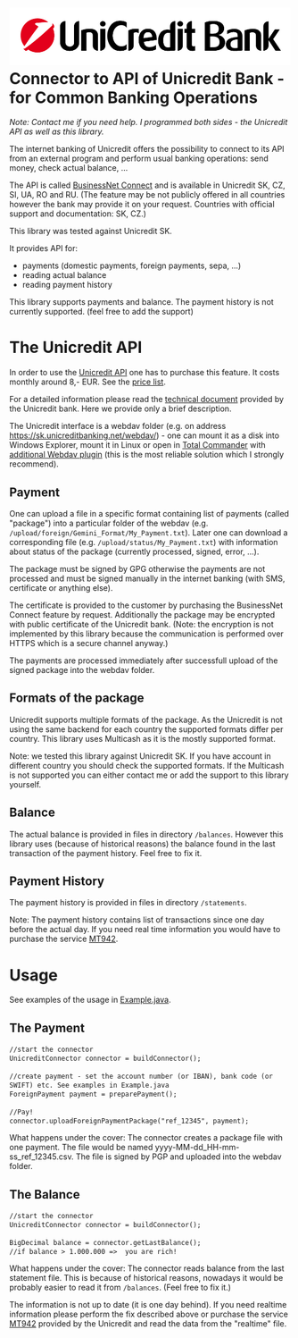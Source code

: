 ![UnicreditBank Logo](logo.jpg)
Connector to API of Unicredit Bank - for Common Banking Operations
==================================================================

*Note: Contact me if you need help. I programmed both sides - the Unicredit API as well as this library.*

The internet banking of Unicredit offers the possibility to connect to its API 
from an external program and perform usual banking operations: send money, check actual balance, ...

The API is called [BusinessNet Connect](https://www.unicreditbank.sk/sk/velke-firmy/cash-management/elektronicke-bankovnictvo.html#businessnet) and is available in Unicredit SK, CZ, SI, UA, RO and RU.
(The feature may be not publicly offered in all countries however the bank may provide it on your request. Countries with official support and documentation: SK, CZ.)

This library was tested against Unicredit SK.

It provides API for:

 - payments (domestic payments, foreign payments, sepa, ...)
 - reading actual balance
 - reading payment history

This library supports payments and balance. The payment history is not currently supported. (feel free to add the support)

The Unicredit API
=================

In order to use the [Unicredit API](https://www.unicreditbank.sk/content/dam/cee2020-pws-sk/en-documents/cash-management/BusinessNet_Connect_Produktovy_list_EN.pdf) one has to purchase this feature. It costs monthly around 8,- EUR. See the [price list](https://www.unicreditbank.sk/content/dam/cee2020-pws-sk/sk-dokumenty/ostatne/cenniky/CENNIK_PODNIKATELIA_01082017_SK.pdf).

For a detailed information please read the [technical document](https://www.unicreditbank.cz/content/dam/cee2020-pws-cz/en-documents/cash-management/BusinessNet_Connect_Integration_document.pdf) provided by the Unicredit bank. Here we provide only a brief description.

The Unicredit interface is a webdav folder (e.g. on address https://sk.unicreditbanking.net/webdav/) - one can mount it as a disk into Windows Explorer, mount it in Linux or open in [Total Commander](http://www.ghisler.com/) with [additional Webdav plugin](http://www.ghisler.com/plugins.htm) (this is the most reliable solution which I strongly recommend).

Payment
-----------
One can upload a file in a specific format containing list of payments (called "package") into a particular folder of the webdav (e.g. `/upload/foreign/Gemini_Format/My_Payment.txt`).
Later one can download a corresponding file (e.g. `/upload/status/My_Payment.txt`) with information about status of the package (currently processed, signed, error, ...).

The package must be signed by GPG otherwise the payments are not processed and must be signed manually in the internet banking (with SMS, certificate or anything else).

The certificate is provided to the customer by purchasing the BusinessNet Connect feature by request.
Additionally the package may be encrypted with public certificate of the Unicredit bank.
(Note: the encryption is not implemented by this library because the communication is performed over HTTPS which is a secure channel anyway.)

The payments are processed immediately after successfull upload of the signed package into the webdav folder.

Formats of the package
----------------------

Unicredit supports multiple formats of the package.
As the Unicredit is not using the same backend for each country the supported formats differ per country.
This library uses Multicash as it is the mostly supported format. 

Note: we tested this library against Unicredit SK. If you have account in different country you should check the supported formats. If the Multicash is not supported you can either contact
me or add the support to this library yourself.

Balance
-----------
The actual balance is provided in files in directory `/balances`. However this library uses (because of historical reasons) the balance found in the last transaction of the payment history. Feel free to fix it.

Payment History
---------------------
The payment history is provided in files in directory `/statements`.

Note: The payment history contains list of transactions since one day before the actual day. If you need real time information you would have to purchase the service [MT942](http://www.unicreditbank.sk/sk/Firmy/Cash-management/Elektronicke-bankovnictvo/Businessnet-professional).


Usage
=======

See examples of the usage in [Example.java](https://github.com/petrsmid/unicredit-connector/blob/master/src/test/java/com/newpecunia/unicredit/Example.java).

The Payment
----------------

	//start the connector
	UnicreditConnector connector = buildConnector();
		
	//create payment - set the account number (or IBAN), bank code (or SWIFT) etc. See examples in Example.java
	ForeignPayment payment = preparePayment(); 

	//Pay!
	connector.uploadForeignPaymentPackage("ref_12345", payment);

What happens under the cover: The connector creates a package file with one payment. The file would be named yyyy-MM-dd_HH-mm-ss_ref_12345.csv. The file is signed by PGP and uploaded into the webdav folder.


The Balance
-------------------

	//start the connector
	UnicreditConnector connector = buildConnector();
		
	BigDecimal balance = connector.getLastBalance();
	//if balance > 1.000.000 =>  you are rich!

What happens under the cover: The connector reads balance from the last statement file. This is because of historical reasons, nowadays it would be probably easier to read it from `/balances`. (Feel free to fix it.) 

The information is not up to date (it is one day behind). If you need realtime information please perform the fix described above or purchase the service [MT942](https://www.unicreditbank.cz/content/dam/cee2020-pws-cz/cz-dokumenty/dokumenty-produkty/sazebniky/Sazebnik_Cor_CZ_04_2015.pdf) provided by the Unicredit and read the data from the "realtime" file.




